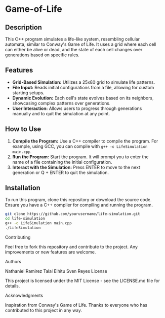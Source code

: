 # Game-of-Life

## Description
This C++ program simulates a life-like system, resembling cellular automata, similar to Conway's Game of Life. It uses a grid where each cell can either be alive or dead, and the state of each cell changes over generations based on specific rules.

## Features
- **Grid-Based Simulation:** Utilizes a 25x80 grid to simulate life patterns.
- **File Input:** Reads initial configurations from a file, allowing for custom starting setups.
- **Dynamic Evolution:** Each cell's state evolves based on its neighbors, showcasing complex patterns over generations.
- **User Interaction:** Allows users to progress through generations manually and to quit the simulation at any point.

## How to Use
1. **Compile the Program:** Use a C++ compiler to compile the program. For example, using GCC, you can compile with `g++ -o LifeSimulation main.cpp`.
2. **Run the Program:** Start the program. It will prompt you to enter the name of a file containing the initial configuration.
3. **Interact with the Simulation:** Press ENTER to move to the next generation or Q + ENTER to quit the simulation.

## Installation
To run this program, clone this repository or download the source code. Ensure you have a C++ compiler for compiling and running the program.

```bash
git clone https://github.com/yourusername/life-simulation.git
cd life-simulation
g++ -o LifeSimulation main.cpp
./LifeSimulation
```

Contributing

Feel free to fork this repository and contribute to the project. Any improvements or new features are welcome.

Authors

Nathaniel Ramirez
Talal Elhitu
Sven Reyes
License

This project is licensed under the MIT License - see the LICENSE.md file for details.

Acknowledgments

Inspiration from Conway's Game of Life.
Thanks to everyone who has contributed to this project in any way.

